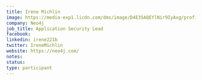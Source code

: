 ```yaml
---
title: Irene Michlin
image: https://media-exp1.licdn.com/dms/image/D4E35AQEYlNir9IyAxg/profile-framedphoto-shrink_800_800/0/1646649120215?e=1647536400&v=beta&t=drGSc1-aiDpzdWb6GQnNtzSIIG6znpqwJIN2rql_1tA
company: Neo4j
job_title: Application Security Lead
facebook:
linkedin: irene221b
twitter: IreneMichlin
website: https://neo4j.com/
notes:
status: 
type: participant
---
```

